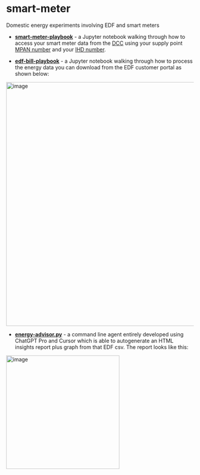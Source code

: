 # smart-meter
Domestic energy experiments involving EDF and smart meters

* **[smart-meter-playbook](smart-meter-playbook.ipynb)** - a Jupyter notebook walking through how to access your smart meter data from the [DCC](https://www.smartdcc.co.uk/about-dcc/) using your supply point [MPAN number](https://en.wikipedia.org/wiki/Meter_Point_Administration_Number) and your [IHD number](https://www.equiwatt.com/help/where-do-i-find-the-mac/guid/eui-number-on-my-in-home-display-ihd).
 
* **[edf-bill-playbook](edf-bill-playbook.ipynb)** - a Jupyter notebook walking through how to process the energy data you can download from the EDF customer portal as shown below:
<img width="653" alt="image" src="https://github.com/user-attachments/assets/5556df8f-387f-4b03-8007-ebbf8429c212">

* **[energy-advisor.py](energy-advisor.py)** - a command line agent entirely developed using ChatGPT Pro and Cursor which is able to autogenerate an HTML insights report plus graph from that EDF csv. The report looks like this:
<img width="304" alt="image" src="https://github.com/user-attachments/assets/accb45ce-ce44-4ed1-ab5c-c3649018ca3d">


